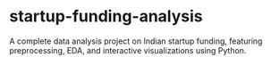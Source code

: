 # startup-funding-analysis
A complete data analysis project on Indian startup funding, featuring preprocessing, EDA, and interactive visualizations using Python.
